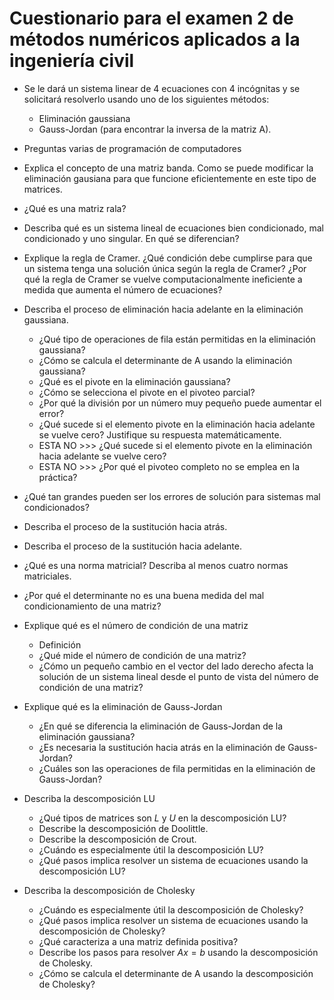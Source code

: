 # Cuestionario para el examen 2 de métodos numéricos aplicados a la ingeniería civil

* Se le dará un sistema linear de 4 ecuaciones con 4 incógnitas y se solicitará resolverlo usando uno de los siguientes métodos:
  - Eliminación gaussiana
  - Gauss-Jordan (para encontrar la inversa de la matriz A).

* Preguntas varias de programación de computadores

* Explica el concepto de una matriz banda. Como se puede modificar la eliminación gausiana para que funcione eficientemente en este tipo de matrices.
   
* ¿Qué es una matriz rala?
   
* Describa qué es un sistema lineal de ecuaciones bien condicionado, mal condicionado y uno singular. En qué se diferencian?
   
* Explique la regla de Cramer. ¿Qué condición debe cumplirse para que un sistema tenga una solución única según la regla de Cramer? ¿Por qué la regla de Cramer se vuelve computacionalmente ineficiente a medida que aumenta el número de ecuaciones?
   
* Describa el proceso de eliminación hacia adelante en la eliminación gaussiana. 
    - ¿Qué tipo de operaciones de fila están permitidas en la eliminación gaussiana?
    - ¿Cómo se calcula el determinante de A usando la eliminación gaussiana?
    - ¿Qué es el pivote en la eliminación gaussiana?
    - ¿Cómo se selecciona el pivote en el pivoteo parcial? 
    - ¿Por qué la división por un número muy pequeño puede aumentar el error?
    - ¿Qué sucede si el elemento pivote en la eliminación hacia adelante se vuelve cero? Justifique su respuesta matemáticamente.
    - ESTA NO >>> ¿Qué sucede si el elemento pivote en la eliminación hacia adelante se vuelve cero?
    - ESTA NO >>> ¿Por qué el pivoteo completo no se emplea en la práctica?
    
* ¿Qué tan grandes pueden ser los errores de solución para sistemas mal condicionados?    

* Describa el proceso de la sustitución hacia atrás.

* Describa el proceso de la sustitución hacia adelante.

* ¿Qué es una norma matricial? Describa al menos cuatro normas matriciales.

* ¿Por qué el determinante no es una buena medida del mal condicionamiento de una matriz?

* Explique qué es el número de condición de una matriz
    - Definición
    - ¿Qué mide el número de condición de una matriz?
    - ¿Cómo un pequeño cambio en el vector del lado derecho afecta la solución de un sistema lineal desde el punto de vista del número de condición de una matriz?
   
* Explique qué es la eliminación de Gauss-Jordan
    - ¿En qué se diferencia la eliminación de Gauss-Jordan de la eliminación gaussiana?
    - ¿Es necesaria la sustitución hacia atrás en la eliminación de Gauss-Jordan?
    - ¿Cuáles son las operaciones de fila permitidas en la eliminación de Gauss-Jordan?
    
* Describa la descomposición LU
    - ¿Qué tipos de matrices son  $L$  y  $U$  en la descomposición LU?
    - Describe la descomposición de Doolittle.
    - Describe la descomposición de Crout.
    - ¿Cuándo es especialmente útil la descomposición LU?
    - ¿Qué pasos implica resolver un sistema de ecuaciones usando la descomposición LU?
    
* Describa la descomposición de Cholesky
    - ¿Cuándo es especialmente útil la descomposición de Cholesky?
    - ¿Qué pasos implica resolver un sistema de ecuaciones usando la descomposición de Cholesky?
    - ¿Qué caracteriza a una matriz definida positiva?
    - Describe los pasos para resolver  $Ax = b$  usando la descomposición de Cholesky.
    - ¿Cómo se calcula el determinante de A usando la descomposición de Cholesky? 
  
